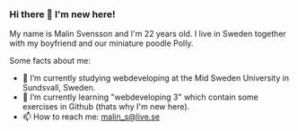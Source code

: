 ### Hi there 👋 I'm new here!

<!-- **malinsvensson98/malinsvensson98** is a ✨ _special_ ✨ repository because its `README.md` (this file) appears on your GitHub profile.-->

My name is Malin Svensson and I'm 22 years old. 
I live in Sweden together with my boyfriend and our miniature poodle Polly. 

Some facts about me:
- 🔭 I’m currently studying webdeveloping at the Mid Sweden University in Sundsvall, Sweden.
- 🌱 I’m currently learning "webdeveloping 3" which contain some exercises in Github (thats why I'm new here). 
- 📫 How to reach me: malin_s@live.se 

